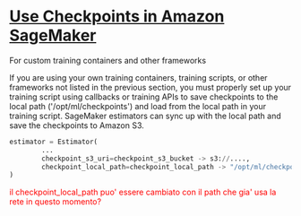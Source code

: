 # [Use Checkpoints in Amazon SageMaker]()

For custom training containers and other frameworks

If you are using your own training containers, training scripts, or other frameworks not listed in the previous section, you must properly set up your training script using callbacks or training APIs to save checkpoints to the local path ('/opt/ml/checkpoints') and load from the local path in your training script. SageMaker estimators can sync up with the local path and save the checkpoints to Amazon S3.

```python
estimator = Estimator(
        ...
        checkpoint_s3_uri=checkpoint_s3_bucket -> s3://....,
        checkpoint_local_path=checkpoint_local_path -> "/opt/ml/checkpoints"
)
```

<span style="color:red">il checkpoint_local_path puo' essere cambiato con il path che gia' usa la rete in questo momento?</span>
